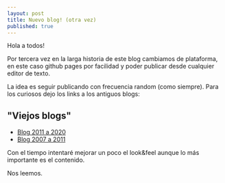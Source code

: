 ```yaml
---
layout: post
title: Nuevo blog! (otra vez)
published: true
---
```


Hola a todos!

Por tercera vez en la larga historia de este blog cambiamos de plataforma, en este caso github pages por facilidad y poder publicar desde cualquier editor de texto.

La idea es seguir publicando con frecuencia random (como siempre). Para los curiosos dejo los links a los antiguos blogs:

## "Viejos blogs"

 - [Blog 2011 a 2020](https://leomicheloni.azurewebsites.net/)
 - [Blog  2007 a 2011](https://leomicheloni.blogspot.com)


Con el tiempo intentaré mejorar un poco el look&feel aunque lo más importante es el contenido.

Nos leemos.



